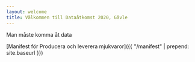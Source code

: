 ```yaml
---
layout: welcome
title: Välkommen till Dataåtkomst 2020, Gävle
---
```


Man måste komma åt data

[Manifest för Producera och leverera mjukvaror]({{ "/manifest" | prepend: site.baseurl }})
